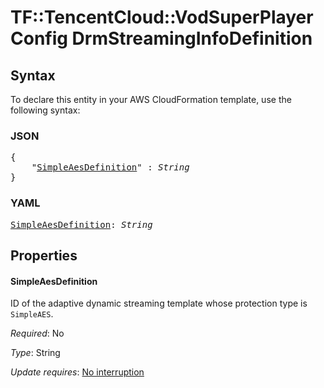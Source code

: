 # TF::TencentCloud::VodSuperPlayerConfig DrmStreamingInfoDefinition

## Syntax

To declare this entity in your AWS CloudFormation template, use the following syntax:

### JSON

<pre>
{
    "<a href="#simpleaesdefinition" title="SimpleAesDefinition">SimpleAesDefinition</a>" : <i>String</i>
}
</pre>

### YAML

<pre>
<a href="#simpleaesdefinition" title="SimpleAesDefinition">SimpleAesDefinition</a>: <i>String</i>
</pre>

## Properties

#### SimpleAesDefinition

ID of the adaptive dynamic streaming template whose protection type is `SimpleAES`.

_Required_: No

_Type_: String

_Update requires_: [No interruption](https://docs.aws.amazon.com/AWSCloudFormation/latest/UserGuide/using-cfn-updating-stacks-update-behaviors.html#update-no-interrupt)

